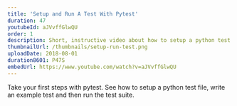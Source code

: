 ```yaml
---
title: 'Setup and Run A Test With Pytest'
duration: 47
youtubeId: aJVvffGlwQU
order: 1
description: Short, instructive video about how to setup a python test file, write an example test and then run the test suite through pytest.
thumbnailUrl: /thumbnails/setup-run-test.png
uploadDate: 2018-08-01
duration8601: P47S
embedUrl: https://www.youtube.com/watch?v=aJVvffGlwQU
---
```


Take your first steps with pytest.
See how to setup a python test file, write an example test and then run the test suite.

